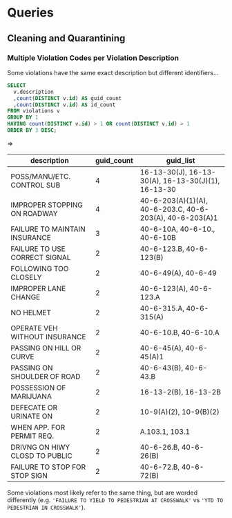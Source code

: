 # Queries

## Cleaning and Quarantining

### Multiple Violation Codes per Violation Description

Some violations have the same exact description but different identifiers...

```` sql
SELECT
  v.description
  ,count(DISTINCT v.id) AS guid_count
  ,count(DISTINCT v.id) AS id_count
FROM violations v
GROUP BY 1
HAVING count(DISTINCT v.id) > 1 OR count(DISTINCT v.id) > 1
ORDER BY 3 DESC;
````

=>

description | guid_count | guid_list
--- | --- | ---
POSS/MANU/ETC. CONTROL SUB | 4 | 16-13-30(J),  16-13-30(A),  16-13-30(J)(1),  16-13-30
IMPROPER STOPPING ON ROADWAY | 4 | 40-6-203(A)(1)(A),  40-6-203.C,  40-6-203(A),  40-6-203(A)1
FAILURE TO MAINTAIN INSURANCE | 3 | 40-6-10A,  40-6-10.,  40-6-10B
FAILURE TO USE CORRECT SIGNAL | 2 | 40-6-123.B,  40-6-123(B)
FOLLOWING TOO CLOSELY | 2 | 40-6-49(A),  40-6-49
IMPROPER LANE CHANGE | 2 | 40-6-123(A),  40-6-123.A
NO HELMET | 2 | 40-6-315.A,  40-6-315(A)
OPERATE VEH WITHOUT INSURANCE | 2 | 40-6-10.B,  40-6-10.A
PASSING ON HILL OR CURVE | 2 | 40-6-45(A),  40-6-45(A)1
PASSING ON SHOULDER OF ROAD | 2 | 40-6-43(B),  40-6-43.B
POSSESSION OF MARIJUANA | 2 | 16-13-2(B),  16-13-2B
DEFECATE OR URINATE ON | 2 | 10-9(A)(2),  10-9(B)(2)
WHEN APP. FOR PERMIT REQ. | 2 | A.103.1,  103.1
DRIVNG ON HIWY CLOSD TO PUBLIC | 2 | 40-6-26.B,  40-6-26(B)
FAILURE TO STOP FOR STOP SIGN | 2 | 40-6-72.B,  40-6-72(B)

Some violations most likely refer to the same thing, but are worded differently (e.g. `'FAILURE TO YIELD TO PEDESTRIAN AT CROSSWALK'` vs `'YTD TO PEDESTRIAN IN CROSSWALK'`).
